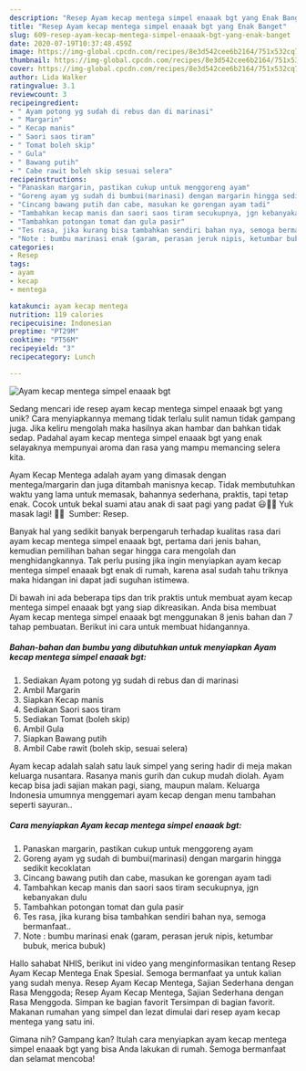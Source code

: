 ```yaml
---
description: "Resep Ayam kecap mentega simpel enaaak bgt yang Enak Banget"
title: "Resep Ayam kecap mentega simpel enaaak bgt yang Enak Banget"
slug: 609-resep-ayam-kecap-mentega-simpel-enaaak-bgt-yang-enak-banget
date: 2020-07-19T10:37:48.459Z
image: https://img-global.cpcdn.com/recipes/8e3d542cee6b2164/751x532cq70/ayam-kecap-mentega-simpel-enaaak-bgt-foto-resep-utama.jpg
thumbnail: https://img-global.cpcdn.com/recipes/8e3d542cee6b2164/751x532cq70/ayam-kecap-mentega-simpel-enaaak-bgt-foto-resep-utama.jpg
cover: https://img-global.cpcdn.com/recipes/8e3d542cee6b2164/751x532cq70/ayam-kecap-mentega-simpel-enaaak-bgt-foto-resep-utama.jpg
author: Lida Walker
ratingvalue: 3.1
reviewcount: 3
recipeingredient:
- " Ayam potong yg sudah di rebus dan di marinasi"
- " Margarin"
- " Kecap manis"
- " Saori saos tiram"
- " Tomat boleh skip"
- " Gula"
- " Bawang putih"
- " Cabe rawit boleh skip sesuai selera"
recipeinstructions:
- "Panaskan margarin, pastikan cukup untuk menggoreng ayam"
- "Goreng ayam yg sudah di bumbui(marinasi) dengan margarin hingga sedikit kecoklatan"
- "Cincang bawang putih dan cabe, masukan ke gorengan ayam tadi"
- "Tambahkan kecap manis dan saori saos tiram secukupnya, jgn kebanyakan dulu"
- "Tambahkan potongan tomat dan gula pasir"
- "Tes rasa, jika kurang bisa tambahkan sendiri bahan nya, semoga bermanfaat.."
- "Note : bumbu marinasi enak (garam, perasan jeruk nipis, ketumbar bubuk, merica bubuk)"
categories:
- Resep
tags:
- ayam
- kecap
- mentega

katakunci: ayam kecap mentega 
nutrition: 119 calories
recipecuisine: Indonesian
preptime: "PT29M"
cooktime: "PT56M"
recipeyield: "3"
recipecategory: Lunch

---
```



![Ayam kecap mentega simpel enaaak bgt](https://img-global.cpcdn.com/recipes/8e3d542cee6b2164/751x532cq70/ayam-kecap-mentega-simpel-enaaak-bgt-foto-resep-utama.jpg)

Sedang mencari ide resep ayam kecap mentega simpel enaaak bgt yang unik? Cara menyiapkannya memang tidak terlalu sulit namun tidak gampang juga. Jika keliru mengolah maka hasilnya akan hambar dan bahkan tidak sedap. Padahal ayam kecap mentega simpel enaaak bgt yang enak selayaknya mempunyai aroma dan rasa yang mampu memancing selera kita.

Ayam Kecap Mentega adalah ayam yang dimasak dengan mentega/margarin dan juga ditambah manisnya kecap. Tidak membutuhkan waktu yang lama untuk memasak, bahannya sederhana, praktis, tapi tetap enak. Cocok untuk bekal suami atau anak di saat pagi yang padat 😃👍🏻 Yuk masak lagi! 👩‍🍳 ️ Sumber: Resep.

Banyak hal yang sedikit banyak berpengaruh terhadap kualitas rasa dari ayam kecap mentega simpel enaaak bgt, pertama dari jenis bahan, kemudian pemilihan bahan segar hingga cara mengolah dan menghidangkannya. Tak perlu pusing jika ingin menyiapkan ayam kecap mentega simpel enaaak bgt enak di rumah, karena asal sudah tahu triknya maka hidangan ini dapat jadi suguhan istimewa.


Di bawah ini ada beberapa tips dan trik praktis untuk membuat ayam kecap mentega simpel enaaak bgt yang siap dikreasikan. Anda bisa membuat Ayam kecap mentega simpel enaaak bgt menggunakan 8 jenis bahan dan 7 tahap pembuatan. Berikut ini cara untuk membuat hidangannya.

<!--inarticleads1-->

##### Bahan-bahan dan bumbu yang dibutuhkan untuk menyiapkan Ayam kecap mentega simpel enaaak bgt:

1. Sediakan  Ayam potong yg sudah di rebus dan di marinasi
1. Ambil  Margarin
1. Siapkan  Kecap manis
1. Sediakan  Saori saos tiram
1. Sediakan  Tomat (boleh skip)
1. Ambil  Gula
1. Siapkan  Bawang putih
1. Ambil  Cabe rawit (boleh skip, sesuai selera)


Ayam kecap adalah salah satu lauk simpel yang sering hadir di meja makan keluarga nusantara. Rasanya manis gurih dan cukup mudah diolah. Ayam kecap bisa jadi sajian makan pagi, siang, maupun malam. Keluarga Indonesia umumnya menggemari ayam kecap dengan menu tambahan seperti sayuran.. 

<!--inarticleads2-->

##### Cara menyiapkan Ayam kecap mentega simpel enaaak bgt:

1. Panaskan margarin, pastikan cukup untuk menggoreng ayam
1. Goreng ayam yg sudah di bumbui(marinasi) dengan margarin hingga sedikit kecoklatan
1. Cincang bawang putih dan cabe, masukan ke gorengan ayam tadi
1. Tambahkan kecap manis dan saori saos tiram secukupnya, jgn kebanyakan dulu
1. Tambahkan potongan tomat dan gula pasir
1. Tes rasa, jika kurang bisa tambahkan sendiri bahan nya, semoga bermanfaat..
1. Note : bumbu marinasi enak (garam, perasan jeruk nipis, ketumbar bubuk, merica bubuk)


Hallo sahabat NHIS, berikut ini video yang menginformasikan tentang Resep Ayam Kecap Mentega Enak Spesial. Semoga bermanfaat ya untuk kalian yang sudah menya. Resep Ayam Kecap Mentega, Sajian Sederhana dengan Rasa Menggoda; Resep Ayam Kecap Mentega, Sajian Sederhana dengan Rasa Menggoda. Simpan ke bagian favorit Tersimpan di bagian favorit. Makanan rumahan yang simpel dan lezat dimulai dari resep ayam kecap mentega yang satu ini. 

Gimana nih? Gampang kan? Itulah cara menyiapkan ayam kecap mentega simpel enaaak bgt yang bisa Anda lakukan di rumah. Semoga bermanfaat dan selamat mencoba!
